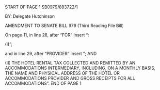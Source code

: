 START OF PAGE 1
SB0979/893722/1

BY: Delegate Hutchinson

AMENDMENT TO SENATE BILL 979
(Third Reading File Bill)

On page 11, in line 28, after “FOR” insert “:

(I)”;

and in line 29, after “PROVIDER” insert “; AND

(II) THE HOTEL RENTAL TAX COLLECTED AND REMITTED BY
AN ACCOMMODATIONS INTERMEDIARY, INCLUDING, ON A MONTHLY BASIS, THE
NAME AND PHYSICAL ADDRESS OF THE HOTEL OR ACCOMMODATIONS PROVIDER
AND GROSS RECEIPTS FOR ALL ACCOMMODATIONS”.
END OF PAGE 1